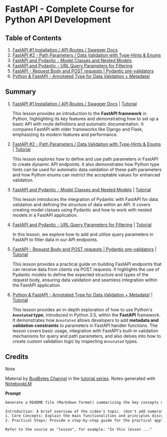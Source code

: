 # FastAPI - Complete Course for Python API Development

## Table of Contents

1. [FastAPI #1 Installation / API Routes / Swagger Docs](./notes/lesson-01.md)
2. [FastAPI #2 - Path Parameters / Data Validation with Type-Hints & Enums](./notes/lesson-02.md)
3. [FastAPI and Pydantic - Model Classes and Nested Models](./notes/lesson-03.md)
4. [FastAPI and Pydantic - URL Query Parameters for Filtering](./notes/lesson-04.md)
5. [FastAPI - Request Body and POST requests | Pydantic pre-validators](./notes/lesson-05.md)
6. [Python & FastAPI - Annotated Type for Data Validation + Metadata!](./notes/lesson-06.md)

## Summary

1. [FastAPI #1 Installation / API Routes / Swagger Docs](./notes/lesson-01.md) | [Tutorial](https://youtu.be/Lw-zLopB3o0?si=jyZFx4LbnJOiaryP)

   This lesson provides an introduction to the **FastAPI framework** in Python, highlighting its key features and demonstrating how to set up a basic API with route definitions and automatic documentation. It compares FastAPI with older frameworks like Django and Flask, emphasizing its modern features and performance.

2. [FastAPI #2 - Path Parameters / Data Validation with Type-Hints & Enums](./notes/lesson-02.md) | [Tutorial](https://youtu.be/q6E3xoKIBnY?si=n9GqqFDWLTtdnh37)

   This lesson explores how to define and use path parameters in FastAPI to create dynamic API endpoints. It also demonstrates how Python type hints can be used for automatic data validation of these path parameters and how Python enums can restrict the acceptable values for enhanced validation.

3. [FastAPI and Pydantic - Model Classes and Nested Models](./notes/lesson-03.md) | [Tutorial](https://youtu.be/ID9b4diFZN8?si=GmU65x4o3M9_J6EA)

   This lesson introduces the integration of Pydantic with FastAPI for data validation and defining the structure of data within an API. It covers creating model classes using Pydantic and how to work with nested models in a FastAPI application.

4. [FastAPI and Pydantic - URL Query Parameters for Filtering](./notes/lesson-04.md) | [Tutorial](https://youtu.be/Dnp07ZKfdVU?si=WftqGWLMTRM-OK0y)

   In this lesson, we explore how to add and utilize query parameters in FastAPI to filter data in our API endpoints.

5. [FastAPI - Request Body and POST requests | Pydantic pre-validators](./notes/lesson-05.md) | [Tutorial](https://youtu.be/zq0_g3BKltE?si=hU2LNYfvifFxe0mb)

   This lesson provides a practical guide on building FastAPI endpoints that can receive data from clients via POST requests. It highlights the use of Pydantic models to define the expected structure and types of the request body, ensuring data validation and seamless integration within the FastAPI application.

6. [Python & FastAPI - Annotated Type for Data Validation + Metadata!](./notes/lesson-06.md) | [Tutorial](https://youtu.be/9Hc-mql6Gv4?si=ap11Njh3XzD7PoY3)

   This lesson provides an in-depth exploration of how to use Python's **`Annotated` type**, introduced in Python 3.5, within the **FastAPI** framework. It demonstrates how `Annotated` allows developers to add **metadata and validation constraints** to parameters in FastAPI handler functions. The lesson covers basic usage, integration with FastAPI's built-in validation mechanisms for query and path parameters, and also delves into how to create custom validation logic by inspecting `Annotated` types.

## Credits

> [!NOTE]
> Material by [BugBytes Channel](https://www.youtube.com/@bugbytes3923) in the [tutorial series](https://youtube.com/playlist?list=PL-2EBeDYMIbQghmnb865lpdmYyWU3I5F1&si=mC2A2xLr3VMZ71IG).
> Notes generated with [NotebookLM](https://notebooklm.google)

**Prompt**

```txt
Generate a README file (Markdown format) summarizing the key concepts of the source video. Include the following sections:

Introduction: A brief overview of the video's topic. (don't add numeration for this section)
1. Core Concepts: Explain the main functionalities and principles discussed.
2. Practical Steps: Provide a step-by-step guide for the practical application of the concepts in the video. For each step, clearly explain the action and include the corresponding code block (if any) directly after the step description. (not required to put "action" or "code" subtitle)

Refer to the source as "lesson", for example: "In this lesson ..."
```
